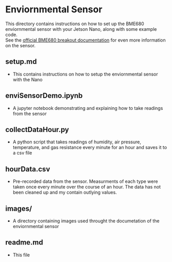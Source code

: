 <h1>Enviornmental Sensor</h1>

This directory contains instructions on how to set up the BME680 enviornmental sensor with your Jetson Nano, along with some example code.  
See the <a href='https://learn.pimoroni.com/tutorial/sandyj/getting-started-with-bme680-breakout'>official BME680 breakout documentation</a> 
for even more information on the sensor.

<h2>setup.md</h2>

* This contains instructions on how to setup the enviornmental sensor with the Nano

<h2>enviSensorDemo.ipynb</h2>

* A jupyter notebook demonstrating and explaining how to take readings from the sensor

<h2>collectDataHour.py</h2>

* A python script that takes readings of humidity, air pressure, temperature, and gas resistance every minute for an hour and saves it to a csv file

<h2>hourData.csv</h2>

* Pre-recorded data from the sensor. Measurments of each type were taken once every minute over the course of an hour. The data has not been cleaned up and my contain outlying values.

<h2>images/</h2>

* A directory containing images used throught the documetation of the enviornmental sensor

<h2>readme.md</h2>

* This file
